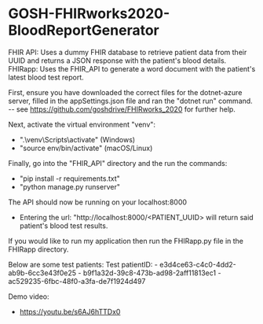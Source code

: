 # GOSH-FHIRworks2020-BloodReportGenerator
FHIR API: Uses a dummy FHIR database to retrieve patient data from their UUID and returns a JSON response with the patient's blood details. FHIRapp: Uses the FHIR_API to generate a word document with the patient's latest blood test report.

First, ensure you have downloaded the correct files for the dotnet-azure server, filled in the appSettings.json file and ran the "dotnet run" command.
-- see https://github.com/goshdrive/FHIRworks_2020 for further help.

Next, activate the virtual environment "venv":
- ".\venv\Scripts\activate" (Windows)
- "source env/bin/activate" (macOS/Linux)

Finally, go into the "FHIR_API" directory and the run the commands:
- "pip install -r requirements.txt"
- "python manage.py runserver"

The API should now be running on your localhost:8000
- Entering the url: "http://localhost:8000/<PATIENT_UUID> will return said patient's blood test results.

If you would like to run my application then run the FHIRapp.py file in the FHIRapp directory.

Below are some test patients:
    Test patientID:
        - e3d4ce63-c4c0-4dd2-ab9b-6cc3e43f0e25
        - b9f1a32d-39c8-473b-ad98-2aff11813ec1
        - ac529235-6fbc-48f0-a3fa-de7f1924d497

Demo video:
- https://youtu.be/s6AJ6hTTDx0

